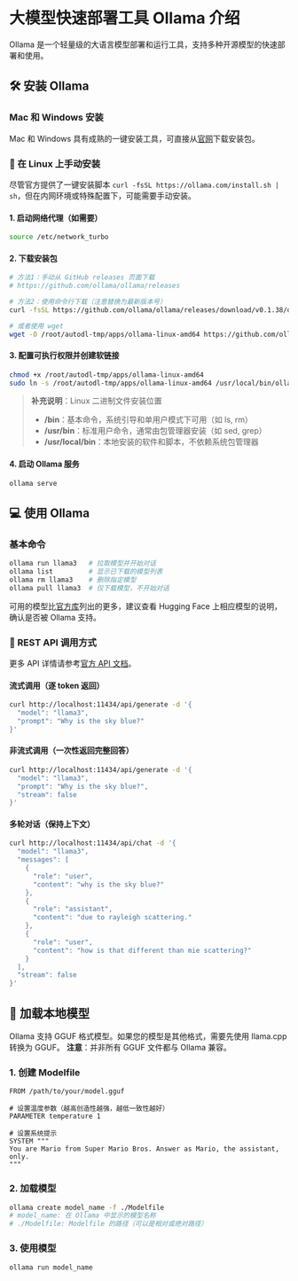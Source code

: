 # 大模型快速部署工具 Ollama 介绍

Ollama 是一个轻量级的大语言模型部署和运行工具，支持多种开源模型的快速部署和使用。

## 🛠️ 安装 Ollama

### Mac 和 Windows 安装
Mac 和 Windows 具有成熟的一键安装工具，可直接从[官网](https://ollama.com)下载安装包。

### 🐧 在 Linux 上手动安装
尽管官方提供了一键安装脚本 `curl -fsSL https://ollama.com/install.sh | sh`，但在内网环境或特殊配置下，可能需要手动安装。

#### 1. 启动网络代理（如需要）
```bash
source /etc/network_turbo
```

#### 2. 下载安装包
```bash
# 方法1：手动从 GitHub releases 页面下载
# https://github.com/ollama/ollama/releases

# 方法2：使用命令行下载（注意替换为最新版本号）
curl -fsSL https://github.com/ollama/ollama/releases/download/v0.1.38/ollama-linux-amd64 -o /root/autodl-tmp/apps/ollama-linux-amd64

# 或者使用 wget
wget -O /root/autodl-tmp/apps/ollama-linux-amd64 https://github.com/ollama/ollama/releases/download/v0.1.38/ollama-linux-amd64
```

#### 3. 配置可执行权限并创建软链接
```bash
chmod +x /root/autodl-tmp/apps/ollama-linux-amd64
sudo ln -s /root/autodl-tmp/apps/ollama-linux-amd64 /usr/local/bin/ollama
```

> **补充说明**：Linux 二进制文件安装位置
> - **/bin**：基本命令，系统引导和单用户模式下可用（如 ls, rm）
> - **/usr/bin**：标准用户命令，通常由包管理器安装（如 sed, grep）
> - **/usr/local/bin**：本地安装的软件和脚本，不依赖系统包管理器

#### 4. 启动 Ollama 服务
```bash
ollama serve
```

## 💻 使用 Ollama

### 基本命令
```bash
ollama run llama3   # 拉取模型并开始对话
ollama list         # 显示已下载的模型列表
ollama rm llama3    # 删除指定模型
ollama pull llama3  # 仅下载模型，不开始对话
```

可用的模型比[官方库](https://ollama.com/library)列出的更多，建议查看 Hugging Face 上相应模型的说明，确认是否被 Ollama 支持。

### 🔌 REST API 调用方式

更多 API 详情请参考[官方 API 文档](https://github.com/ollama/ollama/blob/main/docs/api.md)。

#### 流式调用（逐 token 返回）
```bash
curl http://localhost:11434/api/generate -d '{
  "model": "llama3",
  "prompt": "Why is the sky blue?"
}'
```

#### 非流式调用（一次性返回完整回答）
```bash
curl http://localhost:11434/api/generate -d '{
  "model": "llama3",
  "prompt": "Why is the sky blue?",
  "stream": false
}'
```

#### 多轮对话（保持上下文）
```bash
curl http://localhost:11434/api/chat -d '{
  "model": "llama3",
  "messages": [
    {
      "role": "user",
      "content": "why is the sky blue?"
    },
    {
      "role": "assistant",
      "content": "due to rayleigh scattering."
    },
    {
      "role": "user",
      "content": "how is that different than mie scattering?"
    }
  ],
  "stream": false
}'
```

## 📂 加载本地模型

Ollama 支持 GGUF 格式模型。如果您的模型是其他格式，需要先使用 llama.cpp 转换为 GGUF。
**注意**：并非所有 GGUF 文件都与 Ollama 兼容。

### 1. 创建 Modelfile
```
FROM /path/to/your/model.gguf

# 设置温度参数（越高创造性越强，越低一致性越好）
PARAMETER temperature 1

# 设置系统提示
SYSTEM """
You are Mario from Super Mario Bros. Answer as Mario, the assistant, only.
"""
```

### 2. 加载模型
```bash
ollama create model_name -f ./Modelfile
# model_name: 在 Ollama 中显示的模型名称
# ./Modelfile: Modelfile 的路径（可以是相对或绝对路径）
```

### 3. 使用模型
```bash
ollama run model_name
```
